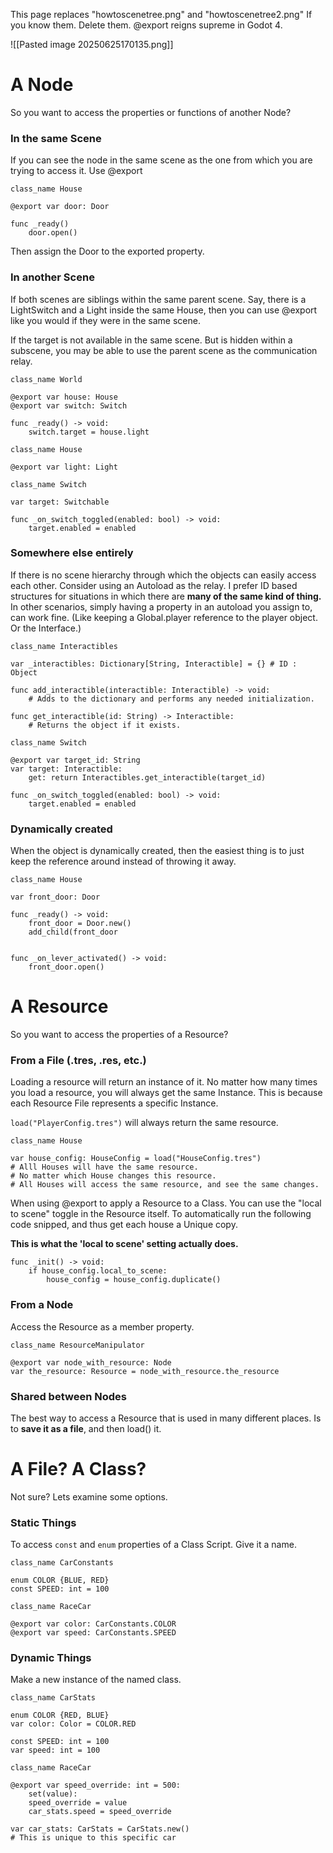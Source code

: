 This page replaces "howtoscenetree.png" and "howtoscenetree2.png" If you know them. Delete them. @export reigns supreme in Godot 4.

![[Pasted image 20250625170135.png]]
# A Node
So you want to access the properties or functions of another Node?

### In the same Scene
If you can see the node in the same scene as the one from which you are trying to access it. Use @export

```GDScript
class_name House

@export var door: Door

func _ready()
	door.open()
```

Then assign the Door to the exported property.

### In another Scene
If both scenes are siblings within the same parent scene. Say, there is a LightSwitch and a Light inside the same House, then you can use @export like you would if they were in the same scene.

If the target is not available in the same scene. But is hidden within a subscene, you may be able to use the parent scene as the communication relay.

```GDScript
class_name World

@export var house: House
@export var switch: Switch

func _ready() -> void:
	switch.target = house.light
```

```GDScript
class_name House

@export var light: Light
```

```GDScript
class_name Switch

var target: Switchable

func _on_switch_toggled(enabled: bool) -> void:
	target.enabled = enabled
```

### Somewhere else entirely
If there is no scene hierarchy through which the objects can easily access each other. Consider using an Autoload as the relay. I prefer ID based structures for situations in which there are **many of the same kind of thing.** In other scenarios, simply having a property in an autoload you assign to, can work fine. (Like keeping a Global.player reference to the player object. Or the Interface.)

```GDScript
class_name Interactibles

var _interactibles: Dictionary[String, Interactible] = {} # ID : Object

func add_interactible(interactible: Interactible) -> void:
	# Adds to the dictionary and performs any needed initialization.

func get_interactible(id: String) -> Interactible:
	# Returns the object if it exists.
```

```GDScript
class_name Switch

@export var target_id: String
var target: Interactible:
	get: return Interactibles.get_interactible(target_id)

func _on_switch_toggled(enabled: bool) -> void:
	target.enabled = enabled
```

### Dynamically created
When the object is dynamically created, then the easiest thing is to just keep the reference around instead of throwing it away.

```GDScript
class_name House

var front_door: Door

func _ready() -> void:
	front_door = Door.new()
	add_child(front_door


func _on_lever_activated() -> void:
	front_door.open()
```

# A Resource
So you want to access the properties of a Resource?

### From a File (.tres, .res, etc.)
Loading a resource will return an instance of it. No matter how many times you load a resource, you will always get the same Instance. This is because each Resource File represents a specific Instance.

`load("PlayerConfig.tres")` will always return the same resource.

```GDScript
class_name House

var house_config: HouseConfig = load("HouseConfig.tres")
# Alll Houses will have the same resource.
# No matter which House changes this resource.
# All Houses will access the same resource, and see the same changes.
```

When using @export to apply a Resource to a Class. You can use the "local to scene" toggle in the Resource itself. To automatically run the following code snipped, and thus get each house a Unique copy.

**This is what the 'local to scene' setting actually does.**
```
func _init() -> void:
	if house_config.local_to_scene:
		house_config = house_config.duplicate()
```

### From a Node
Access the Resource as a member property.

```GDScript
class_name ResourceManipulator

@export var node_with_resource: Node
var the_resource: Resource = node_with_resource.the_resource
```

### Shared between Nodes
The best way to access a Resource that is used in many different places. Is to **save it as a file**, and then load() it.

# A File? A Class?
Not sure? Lets examine some options.

### Static Things
To access `const` and `enum` properties of a Class Script. Give it a name.

```GDScript
class_name CarConstants

enum COLOR {BLUE, RED}
const SPEED: int = 100
```

```GDScript
class_name RaceCar

@export var color: CarConstants.COLOR
@export var speed: CarConstants.SPEED
```

### Dynamic Things
Make a new instance of the named class.

```GDScript
class_name CarStats

enum COLOR {RED, BLUE}
var color: Color = COLOR.RED

const SPEED: int = 100
var speed: int = 100
```

```GDScript
class_name RaceCar

@export var speed_override: int = 500:
	set(value):
	speed_override = value
	car_stats.speed = speed_override

var car_stats: CarStats = CarStats.new()
# This is unique to this specific car
```
